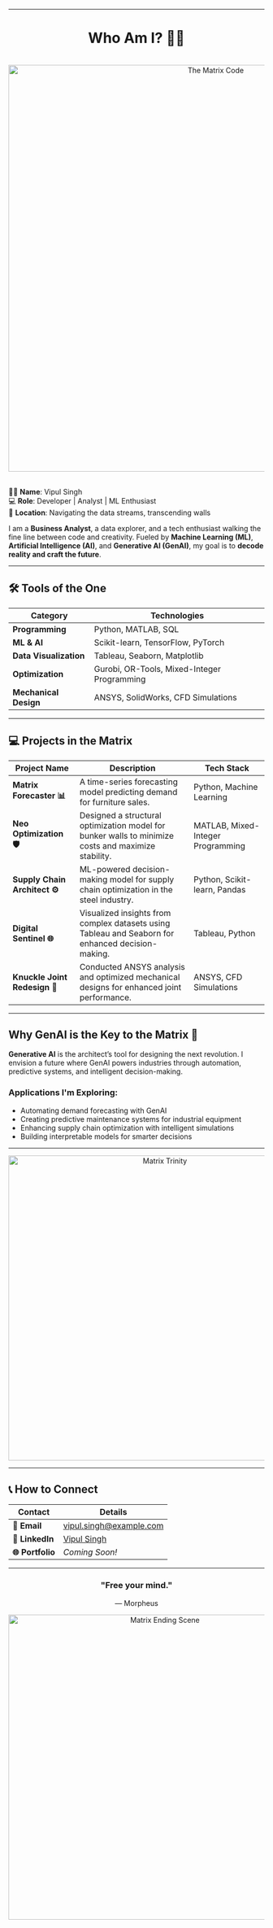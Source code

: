 


---
<div align ="center">
<h1>
  Who Am I? 🧙‍♂️
</h1>
</div>
<br>
<div align="center">
  <img src="https://media.giphy.com/media/v1.Y2lkPTc5MGI3NjExeDliZmYxdDRzM2w1ZTc0NTBhdXE4Zm11NWRhcGp1ajZjMDV1Nmo0OCZlcD12MV9naWZzX3NlYXJjaCZjdD1n/MC6eSuC3yypCU/giphy.gif" alt="The Matrix Code" width="800">
</div>
<br>


👨‍💻 **Name**: Vipul Singh  
💻 **Role**: Developer | Analyst | ML Enthusiast  <br>
📍 **Location**: Navigating the data streams, transcending walls  <br>

I am a **Business Analyst**, a data explorer, and a tech enthusiast walking the fine line between code and creativity. Fueled by **Machine Learning (ML)**, **Artificial Intelligence (AI)**, and **Generative AI (GenAI)**, my goal is to **decode reality and craft the future**.

---


## **🛠️ Tools of the One**  
| **Category**           | **Technologies**                                                                                                |
|-------------------------|-----------------------------------------------------------------------------------------------------------------|
| **Programming**         | Python, MATLAB, SQL                                                                                            |
| **ML & AI**             | Scikit-learn, TensorFlow, PyTorch                                                                              |
| **Data Visualization**  | Tableau, Seaborn, Matplotlib                                                                                   |
| **Optimization**        | Gurobi, OR-Tools, Mixed-Integer Programming                                                                    |
| **Mechanical Design**   | ANSYS, SolidWorks, CFD Simulations                                                                             |

---

## **💻 Projects in the Matrix**  

| **Project Name**                      | **Description**                                                                                      | **Tech Stack**                      |
|---------------------------------------|------------------------------------------------------------------------------------------------------|--------------------------------------|
| **Matrix Forecaster 📊**              | A time-series forecasting model predicting demand for furniture sales.                               | Python, Machine Learning            |
| **Neo Optimization 🛡️**              | Designed a structural optimization model for bunker walls to minimize costs and maximize stability.  | MATLAB, Mixed-Integer Programming   |
| **Supply Chain Architect ⚙️**         | ML-powered decision-making model for supply chain optimization in the steel industry.               | Python, Scikit-learn, Pandas        |
| **Digital Sentinel 🌐**               | Visualized insights from complex datasets using Tableau and Seaborn for enhanced decision-making.   | Tableau, Python                     |
| **Knuckle Joint Redesign 🔩**         | Conducted ANSYS analysis and optimized mechanical designs for enhanced joint performance.            | ANSYS, CFD Simulations              |

---

## **Why GenAI is the Key to the Matrix** 🔑  
**Generative AI** is the architect’s tool for designing the next revolution. I envision a future where GenAI powers industries through automation, predictive systems, and intelligent decision-making.  

### **Applications I'm Exploring**:  
- Automating demand forecasting with GenAI  
- Creating predictive maintenance systems for industrial equipment  
- Enhancing supply chain optimization with intelligent simulations  
- Building interpretable models for smarter decisions  

---

<div align="center">
  <img src="https://media.giphy.com/media/sULKEgDMX8LcI/giphy.gif?cid=790b7611x9bff1t4s3l5e7450auq8fmu5dapjuj6c05u6j48&ep=v1_gifs_search&rid=giphy.gif&ct=g" alt="Matrix Trinity" width="600">
</div>

---

## **📞 How to Connect**  

| **Contact**            | **Details**                                            |
|-------------------------|--------------------------------------------------------|
| **📧 Email**           | [vipul.singh@example.com](mailto:vipul.singh@example.com) |
| **🔗 LinkedIn**        | [Vipul Singh](https://www.linkedin.com/in/vipul-singh) |
| **🌐 Portfolio**       | *Coming Soon!*                                         |

---


<div align="center">
  <h3>"Free your mind."</h3>
  <p>— Morpheus</p>
</div>


<div align="center">
  <img src="https://media.giphy.com/media/mSXSC0vivvygw/giphy.gif?cid=790b7611xrv3lhvrbwt6rev2e2hl848udxy2tprf6e7s2t51&ep=v1_gifs_search&rid=giphy.gif&ct=g" alt="Matrix Ending Scene" width="600">
</div>

